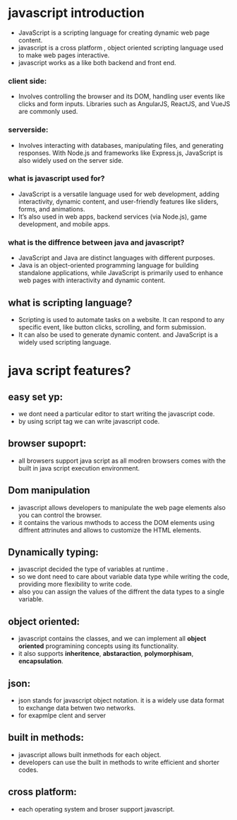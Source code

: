 # javascript introduction
- JavaScript is a scripting language for creating dynamic web page content. 
- javascript is a cross platform , object oriented scripting language used to make web pages interactive.
- javascript works as a like both backend and front end. 
### client side:
- Involves controlling the browser and its DOM, handling user events like clicks and form inputs. Libraries such as AngularJS, ReactJS, and VueJS are commonly used.
### serverside:
- Involves interacting with databases, manipulating files, and generating responses. With Node.js and frameworks like Express.js, JavaScript is also widely used on the server side.

### what is javascript used for?
- JavaScript is a versatile language used for web development, adding interactivity, dynamic content, and user-friendly features like sliders, forms, and animations. 
- It’s also used in web apps, backend services (via Node.js), game development, and mobile apps.
### what is the diffrence between java and javascript?
- JavaScript and Java are distinct languages with different purposes.
-  Java is an object-oriented programming language for building standalone applications, while JavaScript is primarily used to enhance web pages with interactivity and dynamic content.
## what is scripting language?
- Scripting is used to automate tasks on a website. It can respond to any specific event, like button clicks, scrolling, and form submission. 
- It can also be used to generate dynamic content. and JavaScript is a widely used scripting language.

# java script features?
## easy set yp:
- we dont need a particular editor to start writing the javascript code.
- by using script tag we can write javascript code.
## browser supoprt:
- all browsers support java script as all modren browsers comes with the built in java script execution environment.
## Dom manipulation
- javascript allows developers to manipulate the web page elements also you can control the browser.
- it contains the various mwthods to access the DOM elements using diffrent attrinutes and allows to customize the HTML elements.
## Dynamically typing:
- javascript decided the type of variables at runtime .
- so we dont need to care about variable data type while writing the code, providing more flexibility to write code.
- also you can assign the values of the diffrent the data types to a single variable.
## object oriented:
- javascript contains the classes, and we can implement all **object oriented** programining concepts using its functionality.
- it also supports **inheritence**, **abstaraction**, **polymorphisam**, **encapsulation**.
## json:
- json stands for javascript object notation. it is a widely use data format to exchange data betwen two networks.
- for exapmlpe clent and server
## built in methods:
- javascript allows built inmethods for each object.
- developers can use the built in methods to write efficient and shorter codes.
## cross platform:
- each operating system and broser support javascript.
